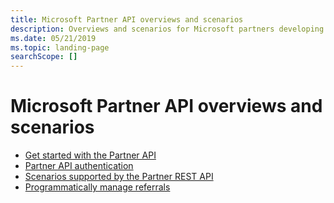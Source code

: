 ```yaml
---
title: Microsoft Partner API overviews and scenarios
description: Overviews and scenarios for Microsoft partners developing apps
ms.date: 05/21/2019
ms.topic: landing-page
searchScope: []
---
```


# Microsoft Partner API overviews and scenarios

* [Get started with the Partner API](get-started.md)
* [Partner API authentication](api-authentication.md)
* [Scenarios supported by the Partner REST API](scenarios.md)
* [Programmatically manage referrals](referrals.md)